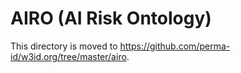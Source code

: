 # AIRO (AI Risk Ontology)

This directory is moved to https://github.com/perma-id/w3id.org/tree/master/airo. 

